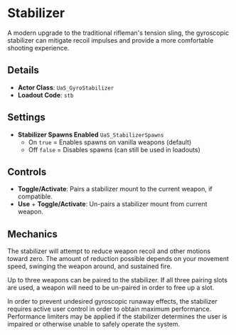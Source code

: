 # Stabilizer

A modern upgrade to the traditional rifleman's tension sling, the gyroscopic stabilizer can mitigate recoil impulses and provide a more comfortable shooting experience.

## Details

* **Actor Class**: `UaS_GyroStabilizer`
* **Loadout Code**: `stb`

## Settings

* **Stabilizer Spawns Enabled** `UaS_StabilizerSpawns`
  * On `true` = Enables spawns on vanilla weapons (default)
  * Off `false` = Disables spawns (can still be used in loadouts)

## Controls

* **Toggle/Activate**: Pairs a stabilizer mount to the current weapon, if compatible.
* **Use** + **Toggle/Activate**: Un-pairs a stabilizer mount from current weapon.

## Mechanics

The stabilizer will attempt to reduce weapon recoil and other motions toward zero. The amount of reduction possible depends on your movement speed, swinging the weapon around, and sustained fire.

Up to three weapons can be paired to the stabilizer. If all three pairing slots are used, a weapon will need to be un-paired in order to free up a slot.

In order to prevent undesired gyroscopic runaway effects, the stabilizer requires active user control in order to obtain maximum performance. Performance limiters may be applied if the stabilizer determines the user is impaired or otherwise unable to safely operate the system.
